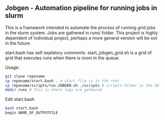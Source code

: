 ## Jobgen - Automation pipeline for running jobs in slurm
This is a framework intended to automate the process of running grid jobs in the slurm system. 
Jobs are gathered in runs/ folder. This project is highly dependent of individual project, perhaps a more general version will be out in the future.

start.bash has self explatory comments. start_jobgen_grid.sh is a grid of grid that executes runs when there is room in the queue.

Usage:
```bash
git clone reponame
cp reponame/start.bash . # start file is in the root
cp reponame/scripts/run-JOBGEN.sh ./scripts # scripts-folder is the default place for scripts
mkdir runs # this is where logs are gathered
```
Edit start.bash
```bash
bash start.bash
begin NAME_OF_OUTPUTFILE
```
